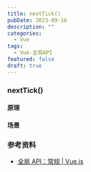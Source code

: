 ```yaml
---
title: nextTick()
pubDate: 2023-09-16
description: ""
categories:
  - Vue
tags:
  - Vue-全局API
featured: false
draft: true
---
```


### nextTick()

#### 原理

#### 场景

### 参考资料

- [全局 API：常规 | Vue.js](https://cn.vuejs.org/api/general.html#nexttick)
